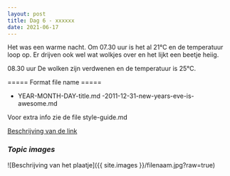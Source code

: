 ```yaml
---
layout: post
title: Dag 6 - xxxxxx
date: 2021-06-17
---
```

Het was een warme nacht. Om 07.30 uur is het al 21°C en de temperatuur loop op. Er drijven ook wel wat wolkjes over en het lijkt een beetje heiig.  

08.30 uur De wolken zijn verdwenen en de temperatuur is 25°C. 

===== Format file name =====
- YEAR-MONTH-DAY-title.md
-2011-12-31-new-years-eve-is-awesome.md

Voor extra info zie de file style-guide.md  

[Beschrijving van de link](http://example.com)  


### *Topic images*  

![Beschrijving van het plaatje]({{ site.images }}/filenaam.jpg?raw=true)
